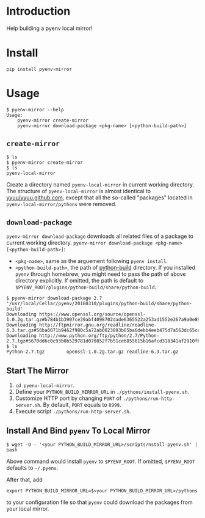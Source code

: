 # Introduction

Help building a pyenv local mirror!

# Install

```
pip install pyenv-mirror
```

# Usage

```
$ pyenv-mirror --help                                                                
Usage:
    pyenv-mirror create-mirror
    pyenv-mirror download-package <pkg-name> [<python-build-path>]
```

## `create-mirror`

```
$ ls
$ pyenv-mirror create-mirror
$ ls
pyenv-local-mirror
```

Create a directory named `pyenv-local-mirror` in current working directory. The structure of `pyenv-local-mirror` is almost identical to [yyuu/yyuu.github.com][2], except that all the so-called "packages" located in `pyenv-local-mirror/pythons` were removed.

## `download-package`

`pyenv-mirror download-package` downloads all related files of a package to current working directory. `pyenv-mirror download-package <pkg-name> [<python-build-path>]`:

* `<pkg-name>`, same as the arguement following `pyenv install`.
* `<python-build-path>`, the path of [python-build][1] directory. If you installed `pyenv` through homebrew, you might need to pass the path of above directory explicitly. If omitted, the path is default to `$PYENV_ROOT/plugins/python-build/share/python-build`.

```
$ pyenv-mirror download-package 2.7 '/usr/local/Cellar/pyenv/20160310/plugins/python-build/share/python-build'
Downloading https://www.openssl.org/source/openssl-1.0.2g.tar.gz#b784b1b3907ce39abf4098702dade6365522a253ad1552e267a9a0e89594aa33
Downloading http://ftpmirror.gnu.org/readline/readline-6.3.tar.gz#56ba6071b9462f980c5a72ab0023893b65ba6debb4eeb475d7a563dc65cafd43
Downloading http://www.python.org/ftp/python/2.7/Python-2.7.tgz#5670dd6c0c93b0b529781d070852f7b51ce6855615b16afcd318341af2910fb5
$ ls
Python-2.7.tgz        openssl-1.0.2g.tar.gz readline-6.3.tar.gz
```

[1]: https://github.com/yyuu/pyenv/tree/master/plugins/python-build/share/python-build
[2]: https://github.com/yyuu/yyuu.github.com


## Start The Mirror

1. `cd pyenv-local-mirror`.
1. Define your `PYTHON_BUILD_MIRROR_URL` in `./pythons/install-pyenv.sh`.
2. Customize HTTP port by changing `PORT` of `./pythons/run-http-server.sh`. By
   default, `PORT` equals to `8999`.
3. Execute script `./pythons/run-http-server.sh`.

## Install And Bind `pyenv` To Local Mirror

```
$ wget -O - '<your PYTHON_BUILD_MIRROR_URL>/scripts/nstall-pyenv.sh' | bash
```

Above command would install `pyenv` to `$PYENV_ROOT`. If omitted, `$PYENV_ROOT` defaults to `~/.pyenv`.

After that, add

```
export PYTHON_BUILD_MIRROR_URL=$<your PYTHON_BUILD_MIRROR_URL>/pythons
```

to your configuration file so that `pyenv` could download the packages from your local mirror.
